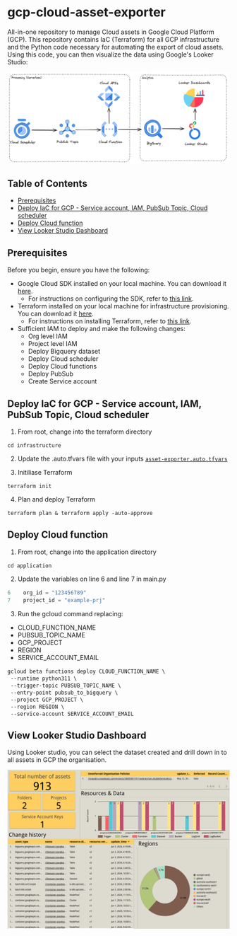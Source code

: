 # gcp-cloud-asset-exporter

All-in-one repository to manage Cloud assets in Google Cloud Platform (GCP). This repository contains IaC (Terraform) for all GCP infrastructure and the Python code necessary for automating the export of cloud assets. Using this code, you can then visualize the data using Google's Looker Studio:

![Architecture](./Architecture.png)

## Table of Contents
- [Prerequisites](#prerequisites)
- [Deploy IaC for GCP - Service account, IAM, PubSub Topic, Cloud scheduler](#deploy-iac-for-gcp---service-account-iam-pubsub-topic-cloud-scheduler)
- [Deploy Cloud function](#deploy-cloud-function)
- [View Looker Studio Dashboard](#view-looker-studio-dashboard)


## Prerequisites

Before you begin, ensure you have the following:

- Google Cloud SDK installed on your local machine. You can download it [here](https://cloud.google.com/sdk/docs/install).
  - For instructions on configuring the SDK, refer to [this link](https://cloud.google.com/sdk/docs/configurations).
- Terraform installed on your local machine for infrastructure provisioning. You can download it [here](https://www.terraform.io/downloads.html). 
  - For instructions on installing Terraform, refer to [this link](https://learn.hashicorp.com/tutorials/terraform/install-cli).
- Sufficient IAM to deploy and make the following changes:
  - Org level IAM
  - Project level IAM
  - Deploy Bigquery dataset
  - Deploy Cloud scheduler
  - Deploy Cloud functions
  - Deploy PubSub
  - Create Service account


## Deploy IaC for GCP - Service account, IAM, PubSub Topic, Cloud scheduler

1. From root, change into the terraform directory
```shell
cd infrastructure
```
2. Update the .auto.tfvars file with your inputs
[`asset-exporter.auto.tfvars`](infrastructure/asset-exporter.auto.tfvars)

3. Initiliase Terraform
```shell
terraform init
```

4. Plan and deploy Terraform
```shell
terraform plan & terraform apply -auto-approve
```

## Deploy Cloud function

1. From root, change into the application directory
```shell
cd application
```

2. Update the variables on line 6 and line 7 in main.py

```python
6    org_id = "123456789"
7    project_id = "example-prj"
```

3. Run the gcloud command replacing:
- CLOUD_FUNCTION_NAME
- PUBSUB_TOPIC_NAME
- GCP_PROJECT
- REGION
- SERVICE_ACCOUNT_EMAIL

```shell
gcloud beta functions deploy CLOUD_FUNCTION_NAME \
 --runtime python311 \
 --trigger-topic PUBSUB_TOPIC_NAME \
 --entry-point pubsub_to_bigquery \
 --project GCP_PROJECT \
 --region REGION \
 --service-account SERVICE_ACCOUNT_EMAIL
```

## View Looker Studio Dashboard
Using Looker studio, you can select the dataset created and drill down in to all assets in GCP the organisation. 

![Looker Studio](./Looker-studio-dashboard.png)
